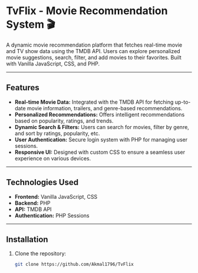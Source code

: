 # TvFlix - Movie Recommendation System 🎬

A dynamic movie recommendation platform that fetches real-time movie and TV show data using the TMDB API. Users can explore personalized movie suggestions, search, filter, and add movies to their favorites. Built with Vanilla JavaScript, CSS, and PHP.

---

## Features

- **Real-time Movie Data:** Integrated with the TMDB API for fetching up-to-date movie information, trailers, and genre-based recommendations.
- **Personalized Recommendations:** Offers intelligent recommendations based on popularity, ratings, and trends.
- **Dynamic Search & Filters:** Users can search for movies, filter by genre, and sort by ratings, popularity, etc.
- **User Authentication:** Secure login system with PHP for managing user sessions.
- **Responsive UI:** Designed with custom CSS to ensure a seamless user experience on various devices.

---

## Technologies Used

- **Frontend:** Vanilla JavaScript, CSS
- **Backend:** PHP
- **API:** TMDB API
- **Authentication:** PHP Sessions

---

## Installation

1. Clone the repository:
   ```bash
   git clone https://github.com/Akmal1796/TvFlix
   ```
